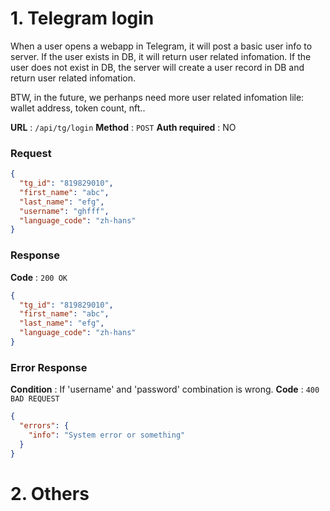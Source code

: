# 1. Telegram login

When a user opens a webapp in Telegram, it will post a basic user info to server.
If the user exists in DB, it will return user related infomation.
If the user does not exist in DB, the server will create a user record in DB and return user related infomation.

BTW, in the future, we perhanps need more user related infomation lile: wallet address, token count, nft..

**URL** : `/api/tg/login`
**Method** : `POST`
**Auth required** : NO

### Request

```json
{
  "tg_id": "819829010",
  "first_name": "abc",
  "last_name": "efg",
  "username": "ghfff",
  "language_code": "zh-hans"
}
```

### Response

**Code** : `200 OK`

```json
{
  "tg_id": "819829010",
  "first_name": "abc",
  "last_name": "efg",
  "language_code": "zh-hans"
}
```

### Error Response

**Condition** : If 'username' and 'password' combination is wrong.
**Code** : `400 BAD REQUEST`

```json
{
  "errors": {
    "info": "System error or something"
  }
}
```

# 2. Others
